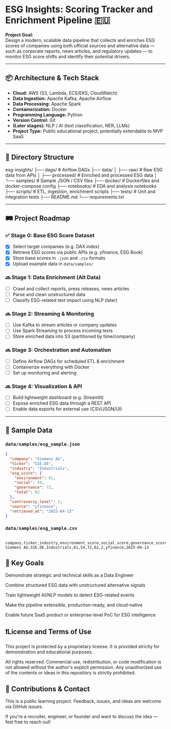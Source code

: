 # ESG Insights: Scoring Tracker and Enrichment Pipeline 🇪🇺

**Project Goal:**  
Design a modern, scalable data pipeline that collects and enriches ESG scores of companies using both official sources and alternative data — such as corporate reports, news articles, and regulatory updates — to monitor ESG score shifts and identify their potential drivers.

---

## 📦 Architecture & Tech Stack

- **Cloud:** AWS (S3, Lambda, ECS/EKS, CloudWatch)
- **Data Ingestion:** Apache Kafka, Apache Airflow
- **Data Processing:** Apache Spark
- **Containerization:** Docker
- **Programming Language:** Python
- **Version Control:** Git
- **(Later stages):** NLP / AI (text classification, NER, LLMs)
- **Project Type:** Public educational project, potentially extendable to MVP SaaS

---

## 📁 Directory Structure

esg-insights/ ├── dags/ # Airflow DAGs ├── data/ │ ├── raw/ # Raw ESG data from APIs │ ├── processed/ # Enriched and processed ESG data │ └── samples/ # Sample JSON / CSV files ├── docker/ # Dockerfiles and docker-compose config ├── notebooks/ # EDA and analysis notebooks ├── scripts/ # ETL, ingestion, enrichment scripts ├── tests/ # Unit and integration tests ├── README.md └── requirements.txt

---

## 🛤️ Project Roadmap

### ✅ Stage 0: **Base ESG Score Dataset**
- [x] Select target companies (e.g. DAX index)
- [x] Retrieve ESG scores via public APIs (e.g. yfinance, ESG Book)
- [x] Store base scores in `.json` and `.csv` formats
- [x] Upload example data in `data/samples/`

### 🔜 Stage 1: **Data Enrichment (Alt Data)**
- [ ] Crawl and collect reports, press releases, news articles
- [ ] Parse and clean unstructured data
- [ ] Classify ESG-related text impact using NLP (later)

### 🔜 Stage 2: **Streaming & Monitoring**
- [ ] Use Kafka to stream articles or company updates
- [ ] Use Spark Streaming to process incoming texts
- [ ] Store enriched data into S3 (partitioned by time/company)

### 🔜 Stage 3: **Orchestration and Automation**
- [ ] Define Airflow DAGs for scheduled ETL & enrichment
- [ ] Containerize everything with Docker
- [ ] Set up monitoring and alerting

### 🔜 Stage 4: **Visualization & API**
- [ ] Build lightweight dashboard (e.g. Streamlit)
- [ ] Expose enriched ESG data through a REST API
- [ ] Enable data exports for external use (CSV/JSON/UI)

---

## 📄 Sample Data

### `data/samples/esg_sample.json`

```json
{
  "company": "Siemens AG",
  "ticker": "SIE.DE",
  "industry": "Industrials",
  "esg_score": {
    "environment": 61,
    "social": 54,
    "governance": 72,
    "total": 62
  },
  "controversy_level": 2,
  "source": "yfinance",
  "retrieved_at": "2025-04-13"
}
```

### `data/samples/esg_sample.csv`

```csv

company,ticker,industry,environment_score,social_score,governance_score,total_score,controversy_level,source,retrieved_at
Siemens AG,SIE.DE,Industrials,61,54,72,62,2,yfinance,2025-04-13
```

## 🎯 Key Goals

Demonstrate strategic and technical skills as a Data Engineer

Combine structured ESG data with unstructured alternative signals

Train lightweight AI/NLP models to detect ESG-related events

Make the pipeline extensible, production-ready, and cloud-native

Enable future SaaS product or enterprise-level PoC for ESG intelligence

## ❗License and Terms of Use
This project is protected by a proprietary license.
It is provided strictly for demonstration and educational purposes.

All rights reserved.
Commercial use, redistribution, or code modification is not allowed without the author's explicit permission.
Any unauthorized use of the contents or ideas in this repository is strictly prohibited.

## 🤝 Contributions & Contact
This is a public learning project.
Feedback, issues, and ideas are welcome via GitHub issues.

If you're a recruiter, engineer, or founder and want to discuss the idea — feel free to reach out!
